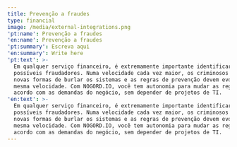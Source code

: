 ```yaml
---
title: Prevenção a fraudes
type: financial
image: /media/external-integrations.png
'pt:name': Prevenção a fraudes
'en:name': Prevenção a fraudes
'pt:summary': Escreva aqui
'en:summary': Write here
'pt:text': >-
  Em qualquer serviço financeiro, é extremamente importante identificar
  possíveis fraudadores. Numa velocidade cada vez maior, os criminosos inventam
  novas formas de burlar os sistemas e as regras de prevenção devem evoluir na
  mesma velocidade. Com NOGORD.IO, você tem autonomia para mudar as regras de
  acordo com as demandas do negócio, sem depender de projetos de TI.
'en:text': >-
  Em qualquer serviço financeiro, é extremamente importante identificar
  possíveis fraudadores. Numa velocidade cada vez maior, os criminosos inventam
  novas formas de burlar os sistemas e as regras de prevenção devem evoluir na
  mesma velocidade. Com NOGORD.IO, você tem autonomia para mudar as regras de
  acordo com as demandas do negócio, sem depender de projetos de TI.
---
```



